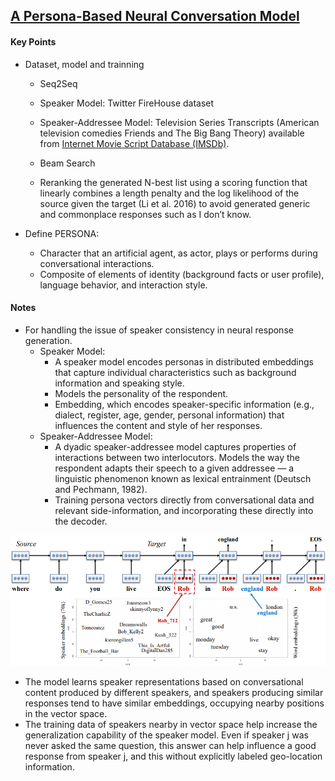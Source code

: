 
## [A Persona-Based Neural Conversation Model](https://arxiv.org/abs/1603.06155)


#### Key Points

- Dataset, model and trainning
  - Seq2Seq
  - Speaker Model: Twitter FireHouse dataset
  - Speaker-Addressee Model: Television Series Transcripts (American television comedies Friends and The Big Bang Theory) available from [Internet Movie Script Database (IMSDb)](https://www.imsdb.com/).
  
  - Beam Search
  - Reranking the generated N-best list using a scoring function that linearly combines a length penalty and the log likelihood of the source given the target (Li et al. 2016) to avoid generated generic and commonplace responses such as I don’t know.

- Define PERSONA:
  - Character that an artificial agent, as actor, plays or performs during conversational interactions.
  - Composite of elements of identity (background facts or user profile), language behavior, and interaction style.

#### Notes

- For handling the issue of speaker consistency in neural response generation.
  - Speaker Model:
    - A speaker model encodes personas in distributed embeddings that capture individual characteristics such as background information and speaking style.
    - Models the personality of the respondent.
    - Embedding, which encodes speaker-specific information (e.g., dialect, register, age, gender, personal information) that influences the content and style of her responses.
  - Speaker-Addressee Model:
    - A dyadic speaker-addressee model captures properties of interactions between two interlocutors. Models the way the respondent adapts their speech to a given addressee — a linguistic phenomenon known as lexical entrainment (Deutsch and Pechmann, 1982).
    - Training persona vectors directly from conversational data and relevant side-information, and incorporating these directly into the decoder.

![Speaker Model](/images/speaker_model.png)

- The model learns speaker representations based on conversational content produced by different speakers, and speakers producing similar responses tend to have similar embeddings, occupying nearby positions in the vector space.
- The training data of speakers nearby in vector space help increase the generalization capability of the speaker model. Even if speaker
j was never asked the same question, this answer can help influence a good response from speaker j, and this without explicitly labeled geo-location information.
